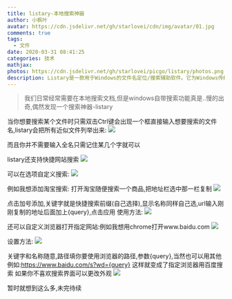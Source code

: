 ```yaml
---
title: listary-本地搜索神器
author: 小枫叶
avatar: https://cdn.jsdelivr.net/gh/starlovei/cdn/img/avatar/01.jpg
comments: true
tags:
  - 文件
date: 2020-03-31 08:41:25
categories: 技术
mathjax:
photos: https://cdn.jsdelivr.net/gh/starlovei/picgo/listary/photos.png
description: Listary是一款用于Windows的文件名定位/搜索辅助软件。它为Windows传统低效的文件打开/保存对话框提供了便捷、人性化的文件（夹）定位方式，同时改善了常见文件管理器中文件夹切换的效率。
---
```

> 我们日常经常需要在本地搜索文档,但是windows自带搜索功能真是..慢的出奇,偶然发现一个搜索神器-listary

当你想要搜索某个文件时只需双击Ctrl键会出现一个框直接输入想要搜索的文件名,listary会把所有近似文件列举出来:
<a data-fancybox="gallery" href="https://cdn.jsdelivr.net/gh/starlovei/picgo/listary/2.jpg" id="escape-link"><img src="https://cdn.jsdelivr.net/gh/starlovei/picgo/listary/2.jpg"></a>

而且你并不需要输入全名只需记住某几个字就可以

listary还支持快捷网站搜索
<a data-fancybox="gallery" href="https://cdn.jsdelivr.net/gh/starlovei/picgo/listary/3.jpg" id="escape-link"><img src="https://cdn.jsdelivr.net/gh/starlovei/picgo/listary/3.jpg"></a>

可以在选项自定义搜索:
<a data-fancybox="gallery" href="https://cdn.jsdelivr.net/gh/starlovei/picgo/listary/4.jpg" id="escape-link"><img src="https://cdn.jsdelivr.net/gh/starlovei/picgo/listary/4.jpg"></a>

例如我想添加淘宝搜索:
打开淘宝随便搜索一个商品,把地址栏选中那一栏复制
<a data-fancybox="gallery" href="https://cdn.jsdelivr.net/gh/starlovei/picgo/listary/5.jpg" id="escape-link"><img src="https://cdn.jsdelivr.net/gh/starlovei/picgo/listary/5.jpg"></a>

点击加号添加,关键字就是快捷搜索前缀(自己选择),显示名称同样自己选,url输入刚刚复制的地址后面加上{query},点击应用
使用方法:
<a data-fancybox="gallery" href="https://cdn.jsdelivr.net/gh/starlovei/picgo/listary/7.jpg" id="escape-link"><img src="https://cdn.jsdelivr.net/gh/starlovei/picgo/listary/7.jpg"></a>

还可以自定义浏览器打开指定网站:例如我想用chrome打开www.baidu.com
<a data-fancybox="gallery" href="https://cdn.jsdelivr.net/gh/starlovei/picgo/listary/8.jpg" id="escape-link"><img src="https://cdn.jsdelivr.net/gh/starlovei/picgo/listary/8.jpg"></a>

设置方法:
<a data-fancybox="gallery" href="https://cdn.jsdelivr.net/gh/starlovei/picgo/listary/9.jpg" id="escape-link"><img src="https://cdn.jsdelivr.net/gh/starlovei/picgo/listary/9.jpg"></a>

关键字和名称随意,路径填你要使用浏览器的路径,参数{query},当然也可以用其他例如:https://www.baidu.com/s?wd={query} 这样就变成了指定浏览器用百度搜索
如果你不喜欢搜索界面可以更改外观
<a data-fancybox="gallery" href="https://cdn.jsdelivr.net/gh/starlovei/picgo/listary/10.jpg" id="escape-link"><img src="https://cdn.jsdelivr.net/gh/starlovei/picgo/listary/10.jpg"></a>

暂时就想到这么多,未完待续